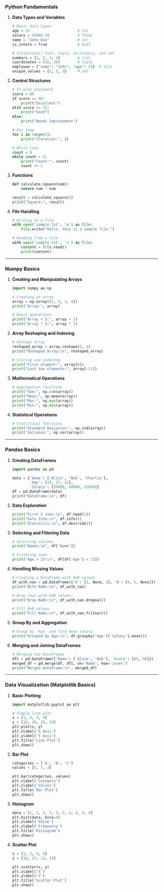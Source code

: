 ### Python Fundamentals

1. **Data Types and Variables**

   ```python
   # Basic data types
   age = 23                      # int
   salary = 45000.50             # float
   name = "John Doe"             # str
   is_intern = True              # bool

   # Collections: list, tuple, dictionary, and set
   numbers = [1, 2, 3, 4]        # list
   coordinates = (10, 20)        # tuple
   employee = {"name": "John", "age": 23}  # dict
   unique_values = {1, 2, 3}     # set
   ```

2. **Control Structures**

   ```python
   # If-else statement
   score = 80
   if score >= 90:
       print("Excellent")
   elif score >= 75:
       print("Good")
   else:
       print("Needs improvement")

   # For loop
   for i in range(3):
       print("Iteration:", i)

   # While loop
   count = 0
   while count < 3:
       print("Count:", count)
       count += 1
   ```

3. **Functions**

   ```python
   def calculate_square(num):
       return num * num

   result = calculate_square(4)
   print("Square:", result)
   ```

4. **File Handling**

   ```python
   # Writing to a file
   with open('sample.txt', 'w') as file:
       file.write("Hello, this is a sample file.")

   # Reading from a file
   with open('sample.txt', 'r') as file:
       content = file.read()
       print(content)
   ```

---

### Numpy Basics

1. **Creating and Manipulating Arrays**

   ```python
   import numpy as np

   # Creating an array
   array = np.array([1, 2, 3, 4])
   print("Array:", array)

   # Basic operations
   print("Array + 2:", array + 2)
   print("Array * 3:", array * 3)
   ```

2. **Array Reshaping and Indexing**

   ```python
   # Reshape array
   reshaped_array = array.reshape(2, 2)
   print("Reshaped Array:\n", reshaped_array)

   # Slicing and indexing
   print("First element:", array[0])
   print("Last two elements:", array[-2:])
   ```

3. **Mathematical Operations**

   ```python
   # Aggregation functions
   print("Sum:", np.sum(array))
   print("Mean:", np.mean(array))
   print("Max:", np.max(array))
   print("Min:", np.min(array))
   ```

4. **Statistical Operations**

   ```python
   # Statistical functions
   print("Standard Deviation:", np.std(array))
   print("Variance:", np.var(array))
   ```

---

### Pandas Basics

1. **Creating DataFrames**

   ```python
   import pandas as pd

   data = {'Name': ['Alice', 'Bob', 'Charlie'],
           'Age': [24, 27, 22],
           'Salary': [50000, 60000, 55000]}
   df = pd.DataFrame(data)
   print("DataFrame:\n", df)
   ```

2. **Data Exploration**

   ```python
   print("First 2 rows:\n", df.head(2))
   print("Data Info:\n", df.info())
   print("Statistics:\n", df.describe())
   ```

3. **Selecting and Filtering Data**

   ```python
   # Selecting columns
   print("Names:\n", df['Name'])

   # Filtering rows
   print("Age > 23:\n", df[df['Age'] > 23])
   ```

4. **Handling Missing Values**

   ```python
   # Creating a DataFrame with NaN values
   df_with_nan = pd.DataFrame({'A': [1, None, 3], 'B': [4, 5, None]})
   print("With NaNs:\n", df_with_nan)

   # Drop rows with NaN values
   print("Drop NaNs:\n", df_with_nan.dropna())

   # Fill NaN values
   print("Fill NaNs:\n", df_with_nan.fillna(0))
   ```

5. **Group By and Aggregation**

   ```python
   # Group by 'Age' and find mean salary
   print("Grouped by Age:\n", df.groupby('Age')['Salary'].mean())
   ```

6. **Merging and Joining DataFrames**

   ```python
   # Merging two DataFrames
   df1 = pd.DataFrame({'Name': ['Alice', 'Bob'], 'Score': [85, 90]})
   merged_df = pd.merge(df, df1, on='Name', how='inner')
   print("Merged DataFrame:\n", merged_df)
   ```

---

### Data Visualization (Matplotlib Basics)

1. **Basic Plotting**

   ```python
   import matplotlib.pyplot as plt

   # Simple line plot
   x = [1, 2, 3, 4]
   y = [10, 20, 25, 30]
   plt.plot(x, y)
   plt.xlabel('X Axis')
   plt.ylabel('Y Axis')
   plt.title('Line Plot')
   plt.show()
   ```

2. **Bar Plot**

   ```python
   categories = ['A', 'B', 'C']
   values = [5, 7, 3]

   plt.bar(categories, values)
   plt.xlabel('Category')
   plt.ylabel('Values')
   plt.title('Bar Plot')
   plt.show()
   ```

3. **Histogram**

   ```python
   data = [1, 2, 2, 3, 3, 3, 4, 4, 4, 4]
   plt.hist(data, bins=4)
   plt.xlabel('Value')
   plt.ylabel('Frequency')
   plt.title('Histogram')
   plt.show()
   ```

4. **Scatter Plot**

   ```python
   x = [1, 2, 3, 4]
   y = [10, 15, 13, 18]

   plt.scatter(x, y)
   plt.xlabel('X')
   plt.ylabel('Y')
   plt.title('Scatter Plot')
   plt.show()
   ```

 
